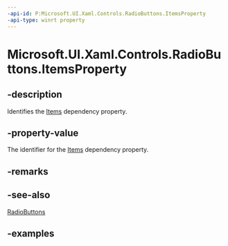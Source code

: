 ```yaml
---
-api-id: P:Microsoft.UI.Xaml.Controls.RadioButtons.ItemsProperty
-api-type: winrt property
---
```


# Microsoft.UI.Xaml.Controls.RadioButtons.ItemsProperty

<!--
public static Windows.UI.Xaml.DependencyProperty ItemsProperty { get; }
-->

## -description

Identifies the [Items](radiobuttons_items.md) dependency property.

## -property-value

The identifier for the [Items](radiobuttons_items.md) dependency property.

## -remarks

## -see-also

[RadioButtons](radiobuttons.md)

## -examples

